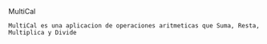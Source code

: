  MultiCal
  
    MultiCal es una aplicacion de operaciones aritmeticas que Suma, Resta, Multiplica y Divide
   
   
  
  
